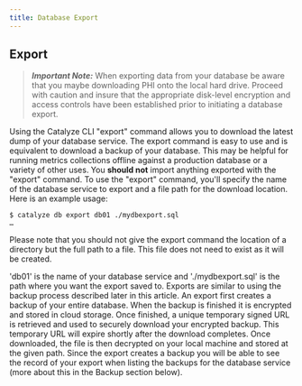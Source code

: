```yaml
---
title: Database Export
---
```


## Export
> ***Important Note:*** When exporting data from your database be aware that you maybe downloading PHI onto the local hard drive. Proceed with caution and insure that the appropriate disk-level encryption and access controls have been established prior to initiating a database export.

Using the Catalyze CLI "export" command allows you to download the latest dump of your database service. The export command is easy to use and is equivalent to download a backup of your database. This may be helpful for running metrics collections offline against a production database or a variety of other uses. You **should not** import anything exported with the "export" command. To use the "export" command, you'll specify the name of the database service to export and a file path for the download location. Here is an example usage:

```
$ catalyze db export db01 ./mydbexport.sql
…
```

Please note that you should not give the export command the location of a directory but the full path to a file. This file does not need to exist as it will be created.

'db01' is the name of your database service and './mydbexport.sql' is the path where you want the export saved to. Exports are similar to using the backup process described later in this article. An export first creates a backup of your entire database. When the backup is finished it is encrypted and stored in cloud storage. Once finished, a unique temporary signed URL is retrieved and used to securely download your encrypted backup. This temporary URL will expire shortly after the download completes. Once downloaded, the file is then decrypted on your local machine and stored at the given path. Since the export creates a backup you will be able to see the record of your export when listing the backups for the database service (more about this in the Backup section below).
